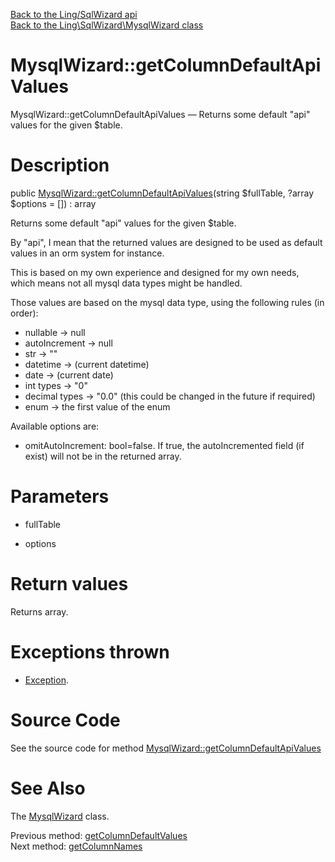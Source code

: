 [Back to the Ling/SqlWizard api](https://github.com/lingtalfi/SqlWizard/blob/master/doc/api/Ling/SqlWizard.md)<br>
[Back to the Ling\SqlWizard\MysqlWizard class](https://github.com/lingtalfi/SqlWizard/blob/master/doc/api/Ling/SqlWizard/MysqlWizard.md)


MysqlWizard::getColumnDefaultApiValues
================



MysqlWizard::getColumnDefaultApiValues — Returns some default "api" values for the given $table.




Description
================


public [MysqlWizard::getColumnDefaultApiValues](https://github.com/lingtalfi/SqlWizard/blob/master/doc/api/Ling/SqlWizard/MysqlWizard/getColumnDefaultApiValues.md)(string $fullTable, ?array $options = []) : array




Returns some default "api" values for the given $table.



By "api", I mean that the returned values are designed to be used as
default values in an orm system for instance.

This is based on my own experience and designed for my own needs, which means
not all mysql data types might be handled.


Those values are based on the mysql data type, using the following rules (in order):

- nullable -> null
- autoIncrement -> null
- str -> ""
- datetime -> (current datetime)
- date -> (current date)
- int types -> "0"
- decimal types -> "0.0" (this could be changed in the future if required)
- enum -> the first value of the enum



Available options are:

- omitAutoIncrement: bool=false. If true, the autoIncremented field (if exist) will not be in the returned array.




Parameters
================


- fullTable

    

- options

    


Return values
================

Returns array.


Exceptions thrown
================

- [Exception](http://php.net/manual/en/class.exception.php).&nbsp;







Source Code
===========
See the source code for method [MysqlWizard::getColumnDefaultApiValues](https://github.com/lingtalfi/SqlWizard/blob/master/MysqlWizard.php#L314-L391)


See Also
================

The [MysqlWizard](https://github.com/lingtalfi/SqlWizard/blob/master/doc/api/Ling/SqlWizard/MysqlWizard.md) class.

Previous method: [getColumnDefaultValues](https://github.com/lingtalfi/SqlWizard/blob/master/doc/api/Ling/SqlWizard/MysqlWizard/getColumnDefaultValues.md)<br>Next method: [getColumnNames](https://github.com/lingtalfi/SqlWizard/blob/master/doc/api/Ling/SqlWizard/MysqlWizard/getColumnNames.md)<br>

